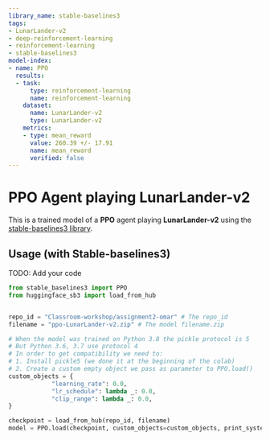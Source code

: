 ```yaml
---
library_name: stable-baselines3
tags:
- LunarLander-v2
- deep-reinforcement-learning
- reinforcement-learning
- stable-baselines3
model-index:
- name: PPO
  results:
  - task:
      type: reinforcement-learning
      name: reinforcement-learning
    dataset:
      name: LunarLander-v2
      type: LunarLander-v2
    metrics:
    - type: mean_reward
      value: 260.39 +/- 17.91
      name: mean_reward
      verified: false
---
```


# **PPO** Agent playing **LunarLander-v2**
This is a trained model of a **PPO** agent playing **LunarLander-v2**
using the [stable-baselines3 library](https://github.com/DLR-RM/stable-baselines3).

## Usage (with Stable-baselines3)
TODO: Add your code


```python
from stable_baselines3 import PPO
from huggingface_sb3 import load_from_hub


repo_id = "Classroom-workshop/assignment2-omar" # The repo_id
filename = "ppo-LunarLander-v2.zip" # The model filename.zip

# When the model was trained on Python 3.8 the pickle protocol is 5
# But Python 3.6, 3.7 use protocol 4
# In order to get compatibility we need to:
# 1. Install pickle5 (we done it at the beginning of the colab)
# 2. Create a custom empty object we pass as parameter to PPO.load()
custom_objects = {
            "learning_rate": 0.0,
            "lr_schedule": lambda _: 0.0,
            "clip_range": lambda _: 0.0,
}

checkpoint = load_from_hub(repo_id, filename)
model = PPO.load(checkpoint, custom_objects=custom_objects, print_system_info=True)
```
